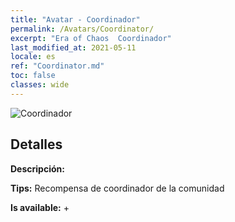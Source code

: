 ```yaml
---
title: "Avatar - Coordinador"
permalink: /Avatars/Coordinator/
excerpt: "Era of Chaos  Coordinador"
last_modified_at: 2021-05-11
locale: es
ref: "Coordinator.md"
toc: false
classes: wide
---
```

 ![Coordinador](/images/a/avatarFrame_15.png)

## Detalles

 **Descripción:**  

 **Tips:** Recompensa de coordinador de la comunidad 

 **Is available:**  + 

